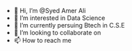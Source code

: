 - 👋 Hi, I’m @Syed Amer Ali 
- 👀 I’m interested in Data Science 
- 🌱 I’m currently persuing Btech in C.S.E
- 💞️ I’m looking to collaborate on 
- 📫 How to reach me 

<!---
SyedAmer7861/SyedAmer7861 is a ✨ special ✨ repository because its `README.md` (this file) appears on your GitHub profile.
You can click the Preview link to take a look at your changes.
--->
